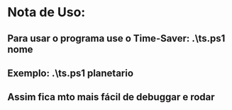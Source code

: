 # Nota de Uso: 

## Para usar o programa use o Time-Saver: .\ts.ps1 nome
## Exemplo: .\ts.ps1 planetario

## Assim fica mto mais fácil de debuggar e rodar